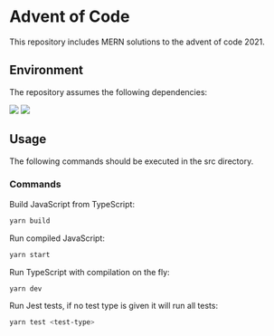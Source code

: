 # Advent of Code
This repository includes MERN solutions to the advent of code 2021.

## Environment
The repository assumes the following dependencies:

![](https://img.shields.io/badge/Node-v16.x-blue)
![](https://img.shields.io/badge/JavaScript-es2021-blue)

## Usage
The following commands should be executed in the src directory.

### Commands
Build JavaScript from TypeScript:
```sh
yarn build
```
Run compiled JavaScript:
```sh
yarn start
```
Run TypeScript with compilation on the fly:
```sh
yarn dev
```
Run Jest tests, if no test type is given it will run all tests:
```sh
yarn test <test-type>
```
